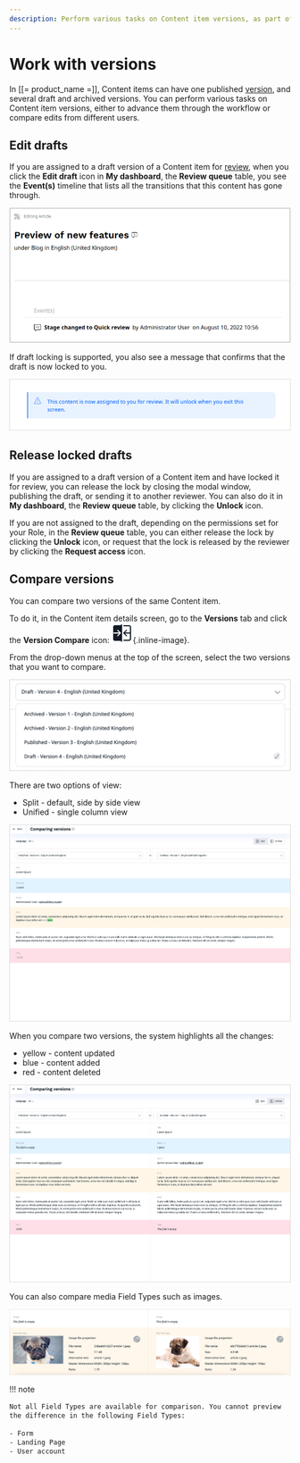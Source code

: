 ```yaml
---
description: Perform various tasks on Content item versions, as part of editorial workflow or when comparing edits from different users.
---
```


# Work with versions

In [[= product_name =]], Content items can have one published [version](../content_versions.md), 
and several draft and archived versions.
You can perform various tasks on Content item versions, either to advance them 
through the workflow or compare edits from different users.


## Edit drafts

If you are assigned to a draft version of a Content item for [review](editorial_workflow.md), 
when you click the **Edit draft** icon in **My dashboard**, the **Review queue** 
table, you see the **Event(s)** timeline that lists all the transitions that this 
content has gone through.

![Events timeline](img/workflow_events_timeline.png)

If draft locking is supported, you also see a message that confirms that the draft is now locked to you.

![Draft assignment message](img/lock_message.png)

## Release locked drafts

If you are assigned to a draft version of a Content item and have locked it for 
review, you can release the lock by closing the modal window, publishing the draft, 
or sending it to another reviewer.
You can also do it in **My dashboard**, the **Review queue** table, by clicking 
the **Unlock** icon.

If you are not assigned to the draft, depending on the permissions set for your 
Role, in the **Review queue** table, you can either release the lock by clicking 
the **Unlock** icon, or request that the lock is released by the reviewer 
by clicking the **Request access** icon.

## Compare versions

You can compare two versions of the same Content item.

To do it, in the Content item details screen, go to the **Versions** tab and click the 
**Version Compare** icon: ![Version Compare Icon](img/version_compare_icon.png){.inline-image}.

From the drop-down menus at the top of the screen, select the two versions that you want to compare.

![Versions](img/versions.png "Versions drop-down list")

There are two options of view:

- Split - default, side by side view
- Unified - single column view

![Version comparison in Unified view](img/unified_view.png "Version comparison in Unified view")

When you compare two versions, the system highlights all the changes:

- yellow - content updated
- blue - content added
- red - content deleted

![Version comparison in Split view](img/split_view.png "Version comparison in Split view")

You can also compare media Field Types such as images.

![Image comparison](img/image_comparison.png "Image comparison")

!!! note

    Not all Field Types are available for comparison. You cannot preview the difference in the following Field Types:

    - Form
    - Landing Page
    - User account
